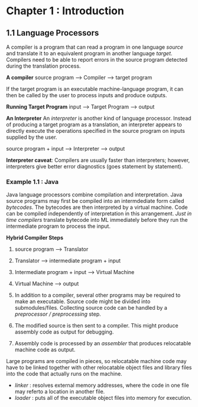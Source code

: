 # Chapter 1 : Introduction 

## 1.1 Language Processors
A compiler is a program that can read a program in one language *source* and translate it to an equivalent program in another language *target*.
Compilers need to be able to report errors in the source program detected during the translation process.

**A compiler**
source program --> Compiler --> target program

If the target program is an executable machine-language program, it can then be called by the user to process inputs and produce outputs.

**Running Target Program**
input --> Target Program --> output

**An Interpreter**
An *interpreter* is another kind of language processor. Instead of producing a target program as a translation, an interpreter appears to directly execute the operations specified in the source program on inputs supplied by the user.

source program + input --> Interpreter --> output

**Interpreter caveat**: Compilers are usually faster than interpreters; however, interpreters give better error diagnostics (goes statement by statement).

### Example 1.1 : Java
Java language processors combine compilation and interpretation. Java source programs may first be compiled into an intermdediate form called *bytecodes*. The bytecodes are then interpreted by a virtual machine. Code can be compiled independently of interpretation in this arrangement.
*Just in time compilers* translate bytecode into ML immediately before they run the intermediate program to process the input.

**Hybrid Compiler Steps**
1. source program --> Translator
2. Translator --> intermediate program + input
3. Intermediate program + input --> Virtual Machine
4. Virtual Machine --> output

1. In addition to a compiler, several other programs may be required to make an executable. Source code might be divided into submodules/files. Collecting source code can be handled by a *preprocessor / preprocessing* step.
2. The modified source is then sent to a compiler. This might produce assembly code as output for debugging.
3. Assembly code is processed by an *assembler* that produces relocatable machine code as output.

Large programs are compiled in pieces, so relocatable machine code may have to be linked together with other relocatable object files and library files into the code that actually runs on the machine.

- *linker* : resolves external memory addresses, where the code in one file may referto  a location in another file.
- *loader* : puts all of the executable object files into memory for execution.
